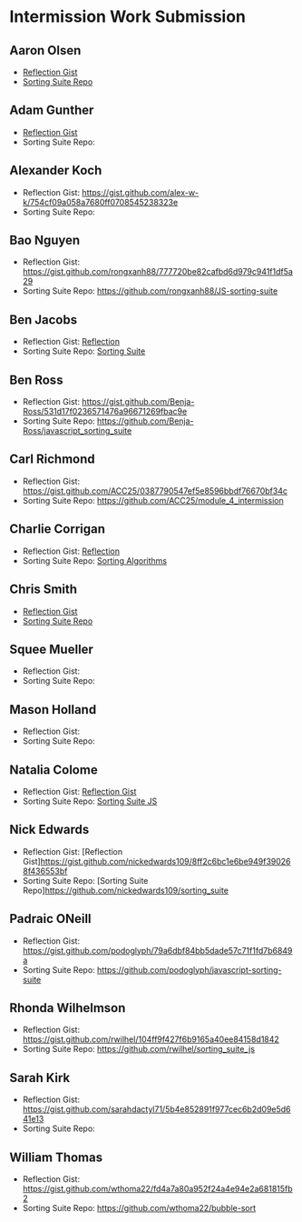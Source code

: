 # Intermission Work Submission

## Aaron Olsen

* [Reflection Gist](https://gist.github.com/MrAaronOlsen/cd97ff95fb22b8ec19c17b1042aa12e7) 
* [Sorting Suite Repo](https://github.com/MrAaronOlsen/sorting_suite_javascript)

## Adam Gunther

* [Reflection Gist](https://gist.github.com/adamgunther1/5cd51e98b02a922d9b26d38a77b0667a)
* Sorting Suite Repo: 

## Alexander Koch

* Reflection Gist: https://gist.github.com/alex-w-k/754cf09a058a7680ff0708545238323e
* Sorting Suite Repo: 

## Bao Nguyen

* Reflection Gist: https://gist.github.com/rongxanh88/777720be82cafbd6d979c941f1df5a29
* Sorting Suite Repo: https://github.com/rongxanh88/JS-sorting-suite

## Ben Jacobs

* Reflection Gist: [Reflection](https://gist.github.com/Benjaminpjacobs/fc12b9ab0bb3174101f2b3733e7a2b90)
* Sorting Suite Repo: [Sorting Suite](https://github.com/Benjaminpjacobs/js-sorting-suite)

## Ben Ross

* Reflection Gist: https://gist.github.com/Benja-Ross/531d17f0236571476a96671269fbac9e
* Sorting Suite Repo: https://github.com/Benja-Ross/javascript_sorting_suite

## Carl Richmond

* Reflection Gist: https://gist.github.com/ACC25/0387790547ef5e8596bbdf76670bf34c
* Sorting Suite Repo: https://github.com/ACC25/module_4_intermission

## Charlie Corrigan

* Reflection Gist: [Reflection](https://gist.github.com/charliecorrigan/64427fceb900ac550a17f428ce489f16)
* Sorting Suite Repo: [Sorting Algorithms](https://github.com/charliecorrigan/sorting-algorithms)

## Chris Smith

* [Reflection Gist](https://gist.github.com/iamchrissmith/58686f5c9d463ec3a741808b8c4ca3ea)
* [Sorting Suite Repo](https://github.com/iamchrissmith/sorting-suite) 

## Squee Mueller 

* Reflection Gist: 
* Sorting Suite Repo: 

## Mason Holland

* Reflection Gist: 
* Sorting Suite Repo: 

## Natalia Colome

* Reflection Gist: [Reflection Gist](https://gist.github.com/nmcolome/aa0321d52bd4fc9bd7b284de6457c2e7)
* Sorting Suite Repo: [Sorting Suite JS](https://github.com/nmcolome/sorting_suite_js)

## Nick Edwards

* Reflection Gist: [Reflection Gist]https://gist.github.com/nickedwards109/8ff2c6bc1e6be949f390268f436553bf
* Sorting Suite Repo: [Sorting Suite Repo]https://github.com/nickedwards109/sorting_suite

## Padraic ONeill

* Reflection Gist: https://gist.github.com/podoglyph/79a6dbf84bb5dade57c71f1fd7b6849a
* Sorting Suite Repo: https://github.com/podoglyph/javascript-sorting-suite

## Rhonda Wilhelmson

* Reflection Gist: https://gist.github.com/rwilhel/104ff9f427f6b9165a40ee84158d1842
* Sorting Suite Repo: https://github.com/rwilhel/sorting_suite_js

## Sarah Kirk

* Reflection Gist: https://gist.github.com/sarahdactyl71/5b4e852891f977cec6b2d09e5d641e13
* Sorting Suite Repo: 

## William Thomas

* Reflection Gist: https://gist.github.com/wthoma22/fd4a7a80a952f24a4e94e2a681815fb2
* Sorting Suite Repo: https://github.com/wthoma22/bubble-sort

